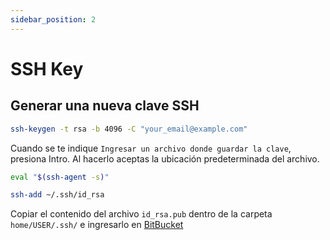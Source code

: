 ```yaml
---
sidebar_position: 2
---
```


# SSH Key

## Generar una nueva clave SSH


```bash title="Ejecutar en terminal"
ssh-keygen -t rsa -b 4096 -C "your_email@example.com"
```

Cuando se te indique `Ingresar un archivo donde guardar la clave`, presiona Intro. Al hacerlo aceptas la ubicación predeterminada del archivo.

```bash title="Ejecutar en terminal"
eval "$(ssh-agent -s)"
```

```bash title="Ejecutar en terminal"
ssh-add ~/.ssh/id_rsa
```

Copiar el contenido del archivo `id_rsa.pub` dentro de la carpeta `home/USER/.ssh/` e ingresarlo en [BitBucket](https://bitbucket.org/)

